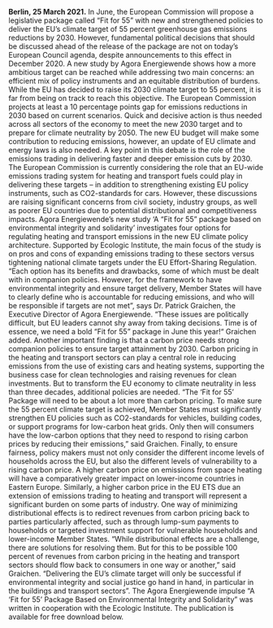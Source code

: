 **Berlin, 25 March 2021.** In June, the European Commission will propose a legislative package called “Fit for 55” with new and strengthened policies to deliver the EU’s climate target of 55 percent greenhouse gas emissions reductions by 2030. However, fundamental political decisions that should be discussed ahead of the release of the package are not on today’s European Council agenda, despite announcements to this effect in December 2020. A new study by Agora Energiewende shows how a more ambitious target can be reached while addressing two main concerns: an efficient mix of policy instruments and an equitable distribution of burdens.
While the EU has decided to raise its 2030 climate target to 55 percent, it is far from being on track to reach this objective. The European Commission projects at least a 10 percentage points gap for emissions reductions in 2030 based on current scenarios. Quick and decisive action is thus needed across all sectors of the economy to meet the new 2030 target and to prepare for climate neutrality by 2050. The new EU budget will make some contribution to reducing emissions, however, an update of EU climate and energy laws is also needed.
A key point in this debate is the role of the emissions trading in delivering faster and deeper emission cuts by 2030. The European Commission is currently considering the role that an EU-wide emissions trading system for heating and transport fuels could play in delivering these targets – in addition to strengthening existing EU policy instruments, such as CO2-standards for cars. However, these discussions are raising significant concerns from civil society, industry groups, as well as poorer EU countries due to potential distributional and competitiveness impacts.
Agora Energiewende’s new study ‘A “Fit for 55” package based on environmental integrity and solidarity’ investigates four options for regulating heating and transport emissions in the new EU climate policy architecture. Supported by Ecologic Institute, the main focus of the study is on pros and cons of expanding emissions trading to these sectors versus tightening national climate targets under the EU Effort-Sharing Regulation.
“Each option has its benefits and drawbacks, some of which must be dealt with in companion policies. However, for the framework to have environmental integrity and ensure target delivery, Member States will have to clearly define who is accountable for reducing emissions, and who will be responsible if targets are not met”, says Dr. Patrick Graichen, the Executive Director of Agora Energiewende. “These issues are politically difficult, but EU leaders cannot shy away from taking decisions. Time is of essence, we need a bold “Fit for 55” package in June this year!“ Graichen added.
Another important finding is that a carbon price needs strong companion policies to ensure target attainment by 2030. Carbon pricing in the heating and transport sectors can play a central role in reducing emissions from the use of existing cars and heating systems, supporting the business case for clean technologies and raising revenues for clean investments. But to transform the EU economy to climate neutrality in less than three decades, additional policies are needed.
“The ‘Fit for 55’ Package will need to be about a lot more than carbon pricing. To make sure the 55 percent climate target is achieved, Member States must significantly strengthen EU policies such as CO2-standards for vehicles, building codes, or support programs for low-carbon heat grids. Only then will consumers have the low-carbon options that they need to respond to rising carbon prices by reducing their emissions,” said Graichen.
Finally, to ensure fairness, policy makers must not only consider the different income levels of households across the EU, but also the different levels of vulnerability to a rising carbon price. A higher carbon price on emissions from space heating will have a comparatively greater impact on lower-income countries in Eastern Europe. Similarly, a higher carbon price in the EU ETS due an extension of emissions trading to heating and transport will represent a significant burden on some parts of industry. One way of minimizing distributional effects is to redirect revenues from carbon pricing back to parties particularly affected, such as through lump-sum payments to households or targeted investment support for vulnerable households and lower-income Member States.
“While distributional effects are a challenge, there are solutions for resolving them. But for this to be possible 100 percent of revenues from carbon pricing in the heating and transport sectors should flow back to consumers in one way or another,” said Graichen. “Delivering the EU’s climate target will only be successful if environmental integrity and social justice go hand in hand, in particular in the buildings and transport sectors”.
The Agora Energiewende impulse “A ‘Fit for 55’ Package Based on Environmental Integrity and Solidarity” was written in cooperation with the Ecologic Institute. The publication is available for free download below.